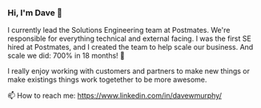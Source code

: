 ### Hi, I'm Dave 👋

I currently lead the Solutions Engineering team at Postmates.  We're responsible for everything technical and external facing.  I was the first SE hired at Postmates, and I created the team to help scale our business.  And scale we did: 700% in 18 months! 🚀

I really enjoy working with customers and partners to make new things or make existings things work togetether to be more awesome.

📫 How to reach me: https://www.linkedin.com/in/davewmurphy/

